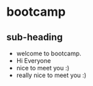 # bootcamp
## sub-heading 
   - welcome to bootcamp.
   - Hi Everyone
   - nice to meet you :)
   - really nice to meet you :)
   